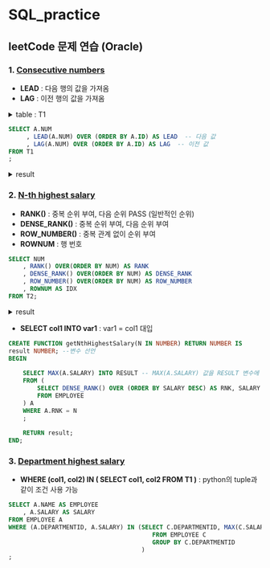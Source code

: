 # SQL_practice

## leetCode 문제 연습 (Oracle)

### 1. [Consecutive numbers](https://github.com/jini329/SQL_practice/tree/main/consecutive-numbers)
- **LEAD** : 다음 행의 값을 가져옴
- **LAG** : 이전 행의 값을 가져옴

<details>
    <summary>table : T1</summary>
  
  | id | num |
  |----|-----|
  | 1  | 1   |
  | 2  | 1   |
  | 3  | 1   |
  | 4  | 2   |
  | 5  | 1   |
</details>

```sql
SELECT A.NUM
     , LEAD(A.NUM) OVER (ORDER BY A.ID) AS LEAD  -- 다음 값
     , LAG(A.NUM) OVER (ORDER BY A.ID) AS LAG  -- 이전 값
FROM T1
;
```

<details>
    <summary>result</summary>
  
| NUM | LEAD | LAG |
|-----|------|-----|
|  1  |  1  |  -  |
|  1  |  1  |  1  |
|  1  |  2  |  1  |
|  2  |  1  |  1  |
|  1  |  -  |  2  |

</details>

### 2. [N-th highest salary](https://github.com/jini329/SQL_practice/tree/main/nth-highest-salary)
- **RANK()** : 중복 순위 부여, 다음 순위 PASS (일반적인 순위)
- **DENSE_RANK()** : 중복 순위 부여, 다음 순위 부여
- **ROW_NUMBER()** : 중복 관계 없이 순위 부여
- **ROWNUM** : 행 번호

```sql
SELECT NUM
    , RANK() OVER(ORDER BY NUM) AS RANK
    , DENSE_RANK() OVER(ORDER BY NUM) AS DENSE_RANK
    , ROW_NUMBER() OVER(ORDER BY NUM) AS ROW_NUMBER
    , ROWNUM AS IDX
FROM T2;
```

<details>
    <summary>result</summary>
    
| NUM | RANK | DENSE_RANK | ROW_NUMBER | IDX |
|-----|------|------------|------------|-----|
|  1  |  1   |     1      |     1      |  1  |
|  1  |  1   |     1      |     2      |  2  |
|  1  |  1   |     1      |     3      |  3  |
|  2  |  4   |     2      |     4      |  4  |
    
</details>

- **SELECT  col1 INTO var1** : var1 = col1 대입
```sql
CREATE FUNCTION getNthHighestSalary(N IN NUMBER) RETURN NUMBER IS
result NUMBER; --변수 선언
BEGIN
    
    SELECT MAX(A.SALARY) INTO RESULT -- MAX(A.SALARY) 값을 RESULT 변수에 대입
    FROM (
        SELECT DENSE_RANK() OVER (ORDER BY SALARY DESC) AS RNK, SALARY
        FROM EMPLOYEE
    ) A
    WHERE A.RNK = N
    ;
    
    RETURN result;
END;
```

### 3. [Department highest salary](https://github.com/jini329/SQL_practice/tree/main/department-highest-salary)
- **WHERE (col1, col2) IN ( SELECT col1, col2 FROM T1 )** : python의 tuple과 같이 조건 사용 가능
```sql
SELECT A.NAME AS EMPLOYEE
    , A.SALARY AS SALARY
FROM EMPLOYEE A
WHERE (A.DEPARTMENTID, A.SALARY) IN (SELECT C.DEPARTMENTID, MAX(C.SALARY) -- tuple 형태로 조건문 추가 가능
                                        FROM EMPLOYEE C
                                        GROUP BY C.DEPARTMENTID
                                     )
;
```
